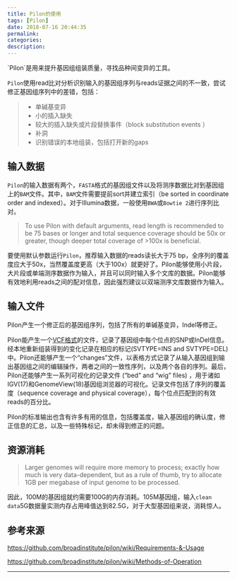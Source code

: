 ```yaml
---
title: Pilon的使用
tags: [Pilon]
date: 2018-07-16 20:44:35
permalink:
categories:
description:
---
```

<p class="description">`Pilon`是用来提升基因组组装质量，寻找品种间变异的工具。</p>

<!-- more -->

`Pilon`使用read比对分析识别输入的基因组序列与reads证据之间的不一致，尝试修正基因组序列中的差错，包括：

>- 单碱基变异
>- 小的插入缺失
>- 较大的插入缺失或片段替换事件（block substitution events ）
>- 补洞
>- 识别错误的本地组装，包括打开新的gaps

## 输入数据

`Pilon`的输入数据有两个，`FASTA`格式的基因组文件以及将测序数据比对到基因组上的`BAM`文件。其中，`BAM`文件需要提前sort并建立索引（be sorted in coordinate order and indexed）。对于Illumina数据，一般使用`BWA`或`Bowtie 2`进行序列比对。

> To use Pilon with default arguments, read length is recommended to be 75 bases or longer and total sequence coverage should be 50x or greater,  though deeper total coverage of >100x is beneficial. 

要使用默认参数运行`Pilon`，推荐输入数据的reads读长大于75 bp，全序列的覆盖度应大于50x，当然覆盖度更高（大于100x）就更好了。Pilon能够使用小片段，大片段或单端测序数据作为输入，并且可以同时输入多个文库的数据。Pilon能够有效地利用reads之间的配对信息，因此强烈建议以双端测序文库数据作为输入。

## 输入文件

Pilon产生一个修正后的基因组序列，包括了所有的单碱基变异，Indel等修正。

Pilon能产生一个[VCF格式](http://samtools.github.io/hts-specs/VCFv4.1.pdf )的文件，记录了基因组中每个位点的SNP或InDel信息。经本地重新组装得到的变化记录在相应的标记(SVTYPE=INS and SVTYPE=DEL) 中。Pilon还能够产生一个“changes”文件，以表格方式记录了从输入基因组到输出基因组之间的编辑操作，两者之间的一致性序列，以及两个各自的序列。最后，Pilon还能够产生一系列可视化的记录文件 (“bed” and “wig” files)  ，用于诸如IGV(17)和GenomeView(18)基因组浏览器的可视化。记录文件包括了序列的覆盖度（sequence coverage and physical coverage），每个位点匹配到的有效reads的百分比。

Pilon的标准输出也含有许多有用的信息，包括覆盖度，输入基因组的确认度，修正信息的汇总，以及一些特殊标记，却未得到修正的问题。

## 资源消耗

> Larger genomes will require more memory to process; exactly how much is  very data-dependent, but as a rule of thumb, try to allocate 1GB per  megabase of input genome to be processed. 

因此，100M的基因组就约需要100G的内存消耗。105M基因组，输入`clean data`5G数据量实测内存占用峰值达到82.5G，对于大型基因组来说，消耗惊人。

## 参考来源

https://github.com/broadinstitute/pilon/wiki/Requirements-&-Usage

https://github.com/broadinstitute/pilon/wiki/Methods-of-Operation

<hr />